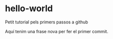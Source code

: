 # hello-world
Petit tutorial pels primers passos a github

Aquí tenim una frase nova per fer el primer commit.
